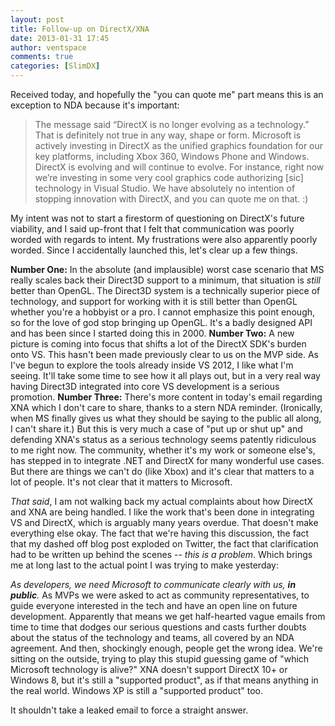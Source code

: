```yaml
---
layout: post
title: Follow-up on DirectX/XNA
date: 2013-01-31 17:45
author: ventspace
comments: true
categories: [SlimDX]
---
```

Received today, and hopefully the "you can quote me" part means this is an exception to NDA because it's important:
<blockquote>The message said “DirectX is no longer evolving as a technology.” That is definitely not true in any way, shape or form. Microsoft is actively investing in DirectX as the unified graphics foundation for our key platforms, including Xbox 360, Windows Phone and Windows. DirectX is evolving and will continue to evolve. For instance, right now we’re investing in some very cool graphics code authorizing [sic] technology in Visual Studio. We have absolutely no intention of stopping innovation with DirectX, and you can quote me on that. :)</blockquote>
My intent was not to start a firestorm of questioning on DirectX's future viability, and I said up-front that I felt that communication was poorly worded with regards to intent. My frustrations were also apparently poorly worded. Since I accidentally launched this, let's clear up a few things.

<b>Number One:</b> In the absolute (and implausible) worst case scenario that MS really scales back their Direct3D support to a minimum, that situation is <i>still</i> better than OpenGL. The Direct3D system is a technically superior piece of technology, and support for working with it is still better than OpenGL whether you're a hobbyist or a pro. I cannot emphasize this point enough, so for the love of god stop bringing up OpenGL. It's a badly designed API and has been since I started doing this in 2000.
<b>Number Two:</b> A new picture is coming into focus that shifts a lot of the DirectX SDK's burden onto VS. This hasn't been made previously clear to us on the MVP side. As I've begun to explore the tools already inside VS 2012, I like what I'm seeing. It'll take some time to see how it all plays out, but in a very real way having Direct3D integrated into core VS development is a serious promotion.
<b>Number Three:</b> There's more content in today's email regarding XNA which I don't care to share, thanks to a stern NDA reminder. (Ironically, when MS finally gives us what they should be saying to the public all along, I can't share it.) But this is very much a case of "put up or shut up" and defending XNA's status as a serious technology seems patently ridiculous to me right now. The community, whether it's my work or someone else's, has stepped in to integrate .NET and DirectX for many wonderful use cases. But there are things we can't do (like Xbox) and it's clear that matters to a lot of people. It's not clear that it matters to Microsoft.

<i>That said</i>, I am not walking back my actual complaints about how DirectX and XNA are being handled. I like the work that's been done in integrating VS and DirectX, which is arguably many years overdue. That doesn't make everything else okay. The fact that we're having this discussion, the fact that my dashed off blog post exploded on Twitter, the fact that clarification had to be written up behind the scenes -- <i>this is a problem</i>. Which brings me at long last to the actual point I was trying to make yesterday:

<i>As developers, we need Microsoft to communicate clearly with us, <b>in public</b>.</i> As MVPs we were asked to act as community representatives, to guide everyone interested in the tech and have an open line on future development. Apparently that means we get half-hearted vague emails from time to time that dodges our serious questions and casts further doubts about the status of the technology and teams, all covered by an NDA agreement. And then, shockingly enough, people get the wrong idea. We're sitting on the outside, trying to play this stupid guessing game of "which Microsoft technology is alive?" XNA doesn't support DirectX 10+ or Windows 8, but it's still a "supported product", as if that means anything in the real world. Windows XP is still a "supported product" too.

It shouldn't take a leaked email to force a straight answer.

